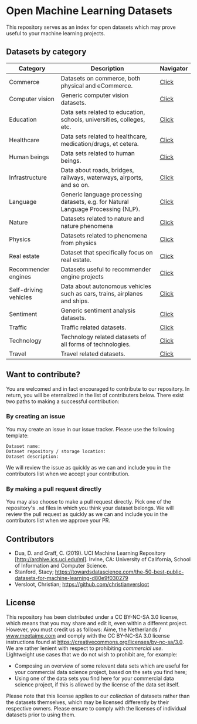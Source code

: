 # Open Machine Learning Datasets
This repository serves as an index for open datasets which may prove useful to your machine learning projects. 

## Datasets by category
| Category | Description | Navigator |
| -------- | ----------- | --- |
| Commerce | Datasets on commerce, both physical and eCommerce. | [Click](https://github.com/meetaime/open-machine-learning-datasets/blob/master/datasets/COMMERCE.md)
| Computer vision | Generic computer vision datasets. | [Click](https://github.com/meetaime/open-machine-learning-datasets/blob/master/datasets/COMPUTER_VISION.md)
| Education | Data sets related to education, schools, universities, colleges, etc. | [Click](https://github.com/meetaime/open-machine-learning-datasets/blob/master/datasets/EDUCATION.md)
| Healthcare | Data sets related to healthcare, medication/drugs, et cetera. | [Click](https://github.com/meetaime/open-machine-learning-datasets/blob/master/datasets/HEALTHCARE.md)
| Human beings | Data sets related to human beings. | [Click](https://github.com/meetaime/open-machine-learning-datasets/blob/master/datasets/HUMAN_BEINGS.md)
| Infrastructure | Data about roads, bridges, railways, waterways, airports, and so on. | [Click](https://github.com/meetaime/open-machine-learning-datasets/blob/master/datasets/INFRASTRUCTURE.md)
| Language | Generic language processing datasets, e.g. for Natural Language Processing (NLP). | [Click](https://github.com/meetaime/open-machine-learning-datasets/blob/master/datasets/LANGUAGE.md)
| Nature | Datasets related to nature and nature phenomena | [Click](https://github.com/meetaime/open-machine-learning-datasets/blob/master/datasets/NATURE.md)
| Physics | Datasets related to phenomena from physics | [Click](https://github.com/meetaime/open-machine-learning-datasets/blob/master/datasets/PHYSICS.md)
| Real estate | Dataset that specifically focus on real estate. | [Click](https://github.com/meetaime/open-machine-learning-datasets/blob/master/datasets/REAL_ESTATE.md)
| Recommender engines | Datasets useful to recommender engine projects | [Click](https://github.com/meetaime/open-machine-learning-datasets/blob/master/datasets/RECOMMENDER_ENGINES.md)
| Self-driving vehicles | Data about autonomous vehicles such as cars, trains, airplanes and ships. |  [Click](https://github.com/meetaime/open-machine-learning-datasets/blob/master/datasets/SELF-DRIVING_VEHICLES.md)
| Sentiment | Generic sentiment analysis datasets. | [Click](https://github.com/meetaime/open-machine-learning-datasets/blob/master/datasets/SENTIMENT_ANALYSIS.md)
| Traffic | Traffic related datasets. | [Click](https://github.com/meetaime/open-machine-learning-datasets/blob/master/datasets/TRAFFIC.md)
| Technology | Technology related datasets of all forms of technologies. | [Click](https://github.com/meetaime/open-machine-learning-datasets/blob/master/datasets/TECHNOLOGY.md)
| Travel | Travel related datasets. | [Click](https://github.com/meetaime/open-machine-learning-datasets/blob/master/datasets/TRAVEL.md)

## Want to contribute?
You are welcomed and in fact encouraged to contribute to our repository. In return, you will be eternalized in the list of contributers below. There exist two paths to making a successful contribution:

### By creating an issue
You may create an issue in our issue tracker. Please use the following template:

```
Dataset name:
Dataset repository / storage location:
Dataset description:
```

We will review the issue as quickly as we can and include you in the contributors list when we accept your contribution.

### By making a pull request directly
You may also choose to make a pull request directly. Pick one of the repository's `.md` files in which you think your dataset belongs. We will review the pull request as quickly as we can and include you in the contributors list when we approve your PR.

## Contributors
* Dua, D. and Graff, C. (2019). UCI Machine Learning Repository [http://archive.ics.uci.edu/ml]. Irvine, CA: University of California, School of Information and Computer Science.
* Stanford, Stacy; https://towardsdatascience.com/the-50-best-public-datasets-for-machine-learning-d80e9f030279
* Versloot, Christian; https://github.com/christianversloot

## License
This repository has been distributed under a CC BY-NC-SA 3.0 license, which means that you may share and edit it, even within a different project. However, you must credit us as follows: Aime, the Netherlands / www.meetaime.com and comply with the CC BY-NC-SA 3.0 license instructions found at https://creativecommons.org/licenses/by-nc-sa/3.0. We are rather lenient with respect to prohibiting _commercial use_. Lightweight use cases that we do not wish to prohibit are, for example:

* Composing an overview of some relevant data sets which are useful for your commercial data science project, based on the sets you find here;
* Using one of the data sets you find here for your commercial data science project, if this is allowed by the license of the data set itself.

Please note that this license applies to our _collection_ of datasets rather than the datasets themselves, which may be licensed differently by their respective owners. Please ensure to comply with the licenses of individual datasets prior to using them.
